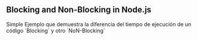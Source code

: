 ## Blocking and Non-Blocking in Node.js

Simple Ejemplo que demuestra la diferencia del tiempo de ejecución de un código ´Blocking´ y otro ´NoN-Blocking´
